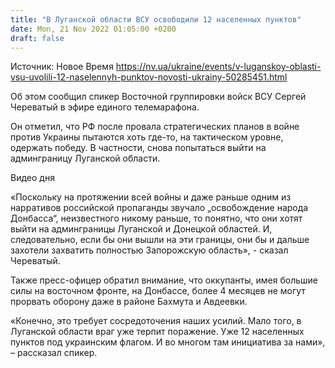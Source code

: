 ```yaml
---
title: "В Луганской области ВСУ освободили 12 населенных пунктов"
date: Mon, 21 Nov 2022 01:05:00 +0200
draft: false
---
```

Источник: Новое Время https://nv.ua/ukraine/events/v-luganskoy-oblasti-vsu-uvolili-12-naselennyh-punktov-novosti-ukrainy-50285451.html


Об этом сообщил спикер Восточной группировки войск ВСУ Сергей Череватый в эфире единого телемарафона.

Он отметил, что РФ после провала стратегических планов в войне против Украины пытаются хоть где-то, на тактическом уровне, одержать победу. В частности, снова попытаться выйти на админграницу Луганской области.

 Видео дня   

«Поскольку на протяжении всей войны и даже раньше одним из нарративов российской пропаганды звучало „освобождение народа Донбасса“, неизвестного никому раньше, то понятно, что они хотят выйти на админграницы Луганской и Донецкой областей. И, следовательно, если бы они вышли на эти границы, они бы и дальше захотели захватить полностью Запорожскую область», - сказал Череватый.

Также пресс-офицер обратил внимание, что оккупанты, имея большие силы на восточном фронте, на Донбассе, более 4 месяцев не могут прорвать оборону даже в районе Бахмута и Авдеевки.

«Конечно, это требует сосредоточения наших усилий. Мало того, в Луганской области враг уже терпит поражение. Уже 12 населенных пунктов под украинским флагом. И во многом там инициатива за нами», – рассказал спикер.
